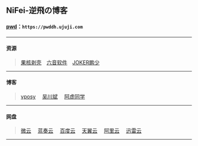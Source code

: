 ## NiFei-逆飛の博客
#### [pwd](https://pwddh.ujuji.com/)：`https://pwddh.ujuji.com`
****
#### 资源
>[果核剥壳](https://www.ghxi.com/)&emsp;[六音软件](https://www.sixyin.com/)&emsp;[JOKER鹏少](https://www.jokerps.com/)

****
#### 博客
>[vposy](https://weibo.com/vposy?is_all=1)&emsp;&nbsp;[吴川斌](https://www.mr-wu.cn/)&emsp;&nbsp;[阿虚同学](https://www.axutongxue.com/)

****
#### 网盘
>[微云](https://www.weiyun.com/)&emsp;&nbsp;[蓝奏云](https://lanzou.com/)&emsp;&nbsp;[百度云](https://pan.baidu.com/)&emsp;&nbsp;[天翼云](https://cloud.189.cn/web/login.html)&emsp;&nbsp;[阿里云](https://www.aliyundrive.com/sign/in)&emsp;&nbsp;[迅雷云](https://pan.xunlei.com/login)

****